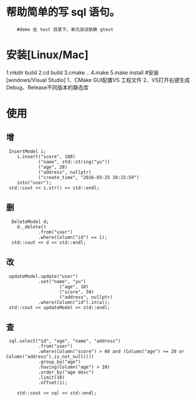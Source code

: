 # 帮助简单的写 sql 语句。
        #demo 在 test 目录下。单元测试依赖 gtest

# 安装[Linux/Mac]
1.mkdir build
2.cd build
3.cmake ..
4.make
5.make install
#安装 [windows/Visual Studio]
1、CMake GUI配置VS 工程文件
2、VS打开右键生成 Debug、Release不同版本的静态库


# 使用

## 增
```
 InsertModel i;
    i.insert("score", 100)
            ("name", std::string("yu"))
            ("age", 28)
            ("address", nullptr)
            ("create_time", "2016-03-25 10:15:59")
    into("user");
 std::cout << i.str() << std::endl;
```

## 删
```
  DeleteModel d;
    d._delete()
            .from("user")
            .where(Column("id") == 1);
  std::cout << d << std::endl;
```

## 改
```
 updateModel.update("user")
            .set("name", "yu")
                    ("age", 18)
                    ("score", 50)
                    ("address", nullptr)
            .where(Column("id").in(a));
 std::cout << updateModel << std::endl;
```

## 查
```
 sql.select("id", "age", "name", "address")
            .from("user")
            .where(Column("score") > 60 and (Column("age") >= 20 or Column("address").is_not_null()))
            .group_by("age")
            .having(Column("age") > 10)
            .order_by("age desc")
            .limit(10)
            .offset(1);

    std::cout << sql << std::endl;
```

